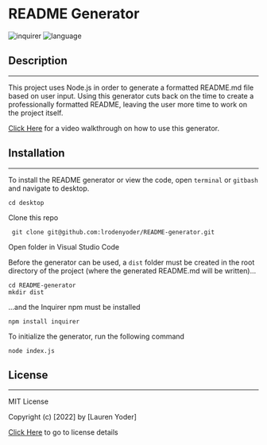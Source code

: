 # README Generator
  
  ![inquirer](https://img.shields.io/badge/inquirer-^8.2.0-blue)
  ![language](https://img.shields.io/badge/language-JavaScript-yellow)
  

  ## Description

  ----------------------

  This project uses Node.js in order to generate a formatted README.md file based on user input. Using this generator cuts back on the time to create a professionally formatted README, leaving the user more time to work on the project itself.

  [Click Here]() for a video walkthrough on how to use this generator.


  ## Installation

  ----------------------------------------------------

  To install the README generator or view the code, open `terminal` or `gitbash` and navigate to desktop.

    cd desktop


Clone this repo

     git clone git@github.com:lrodenyoder/README-generator.git
  
Open folder in Visual Studio Code

Before the generator can be used, a `dist` folder must be created in the root directory of the project (where the generated README.md will be written)...

    cd README-generator
    mkdir dist

...and the Inquirer npm must be installed

    npm install inquirer

To initialize the generator, run the following command

    node index.js
   
 ## License

  -----------------------

  MIT License 

  Copyright (c) [2022] by [Lauren Yoder]

  [Click Here](https://choosealicense.com/licenses/mit/) to go to license details